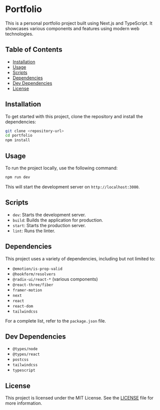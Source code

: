 # Portfolio

This is a personal portfolio project built using Next.js and TypeScript. It showcases various components and features using modern web technologies.

## Table of Contents

- [Installation](#installation)
- [Usage](#usage)
- [Scripts](#scripts)
- [Dependencies](#dependencies)
- [Dev Dependencies](#dev-dependencies)
- [License](#license)

## Installation

To get started with this project, clone the repository and install the dependencies:

```bash
git clone <repository-url>
cd portfolio
npm install
```

## Usage

To run the project locally, use the following command:

```bash
npm run dev
```

This will start the development server on `http://localhost:3000`.

## Scripts

- `dev`: Starts the development server.
- `build`: Builds the application for production.
- `start`: Starts the production server.
- `lint`: Runs the linter.

## Dependencies

This project uses a variety of dependencies, including but not limited to:

- `@emotion/is-prop-valid`
- `@hookform/resolvers`
- `@radix-ui/react-*` (various components)
- `@react-three/fiber`
- `framer-motion`
- `next`
- `react`
- `react-dom`
- `tailwindcss`

For a complete list, refer to the `package.json` file.

## Dev Dependencies

- `@types/node`
- `@types/react`
- `postcss`
- `tailwindcss`
- `typescript`

## License

This project is licensed under the MIT License. See the [LICENSE](LICENSE) file for more information. 